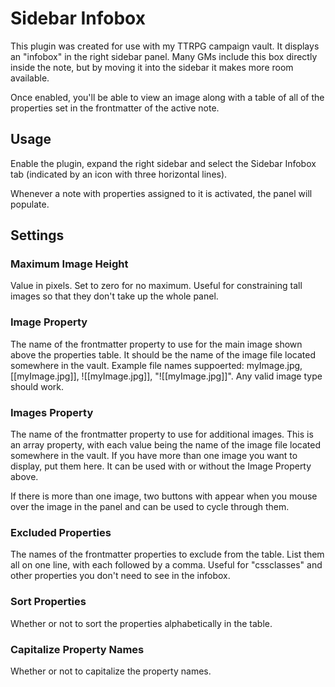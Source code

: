 # Sidebar Infobox
This plugin was created for use with my TTRPG campaign vault. It displays an "infobox" in the right sidebar panel. Many GMs include this box directly inside the note, but by moving it into the sidebar it makes more room available.

Once enabled, you'll be able to view an image along with a table of all of the properties set in the frontmatter of the active note.

## Usage
Enable the plugin, expand the right sidebar and select the Sidebar Infobox tab (indicated by an icon with three horizontal lines).

Whenever a note with properties assigned to it is activated, the panel will populate.

## Settings
### Maximum Image Height
Value in pixels. Set to zero for no maximum. Useful for constraining tall images so that they don't take up the whole panel.

### Image Property
The name of the frontmatter property to use for the main image shown above the properties table. It should be the name of the image file located somewhere in the vault. Example file names suppoerted: myImage.jpg, [[myImage.jpg]], ![[myImage.jpg]], "![[myImage.jpg]]". Any valid image type should work.

### Images Property
The name of the frontmatter property to use for additional images. This is an array property, with each value being the name of the image file located somewhere in the vault. If you have more than one image you want to display, put them here. It can be used with or without the Image Property above.

If there is more than one image, two buttons with appear when you mouse over the image in the panel and can be used to cycle through them.

### Excluded Properties
The names of the frontmatter properties to exclude from the table. List them all on one line, with each followed by a comma. Useful for "cssclasses" and other properties you don't need to see in the infobox.

### Sort Properties
Whether or not to sort the properties alphabetically in the table.

### Capitalize Property Names
Whether or not to capitalize the property names.